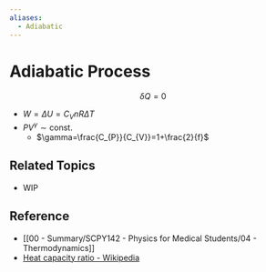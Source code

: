 ```yaml
---
aliases:
  - Adiabatic
---
```


# Adiabatic Process

$$
\delta Q=0
$$

- $W=\Delta U=C_{V}nR\Delta T$
- $PV^{\gamma}\sim\text{const.}$
	- $\gamma=\frac{C_{P}}{C_{V}}=1+\frac{2}{f}$

## Related Topics

- WIP

## Reference

- [[00 - Summary/SCPY142 - Physics for Medical Students/04 - Thermodynamics]]
- [Heat capacity ratio - Wikipedia](https://en.wikipedia.org/wiki/Heat_capacity_ratio)

